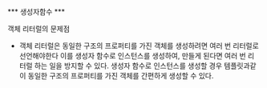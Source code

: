 *** 생성자함수 ***

객체 리터럴의 문제점
 - 객체 리터럴은 동일한 구조의 프로퍼티를 가진 객체를 생성하려면 여러 번 리터럴로 선언해야한다
이를 생성자 함수로 인스턴스를 생성하여, 만들게 된다면 여러 번 리터럴 하는 일을 방지할 수 있다.
생성자 함수로 인스턴스를 생성할 경우 템플릿과같이 동일한 구조의 프로퍼티를 가진 객체를 간편하게 생성할 수 있다.
